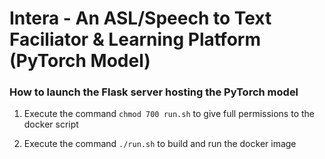 # Intera - An ASL/Speech to Text Faciliator & Learning Platform (PyTorch Model)

### How to launch the Flask server hosting the PyTorch model

1. Execute the command `chmod 700 run.sh` to give full permissions to the docker script

2. Execute the command `./run.sh` to build and run the docker image
